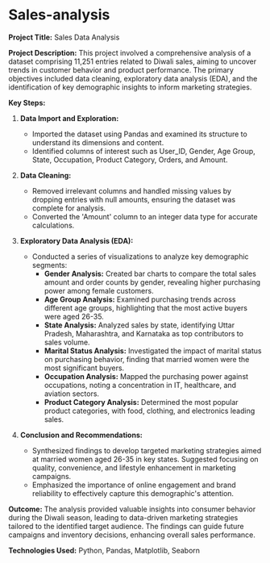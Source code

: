 # Sales-analysis
**Project Title:** Sales Data Analysis

**Project Description:**
This project involved a comprehensive analysis of a dataset comprising 11,251 entries related to Diwali sales, aiming to uncover trends in customer behavior and product performance. The primary objectives included data cleaning, exploratory data analysis (EDA), and the identification of key demographic insights to inform marketing strategies.

**Key Steps:**

1. **Data Import and Exploration:**
   - Imported the dataset using Pandas and examined its structure to understand its dimensions and content.
   - Identified columns of interest such as User_ID, Gender, Age Group, State, Occupation, Product Category, Orders, and Amount.

2. **Data Cleaning:**
   - Removed irrelevant columns and handled missing values by dropping entries with null amounts, ensuring the dataset was complete for analysis.
   - Converted the 'Amount' column to an integer data type for accurate calculations.

3. **Exploratory Data Analysis (EDA):**
   - Conducted a series of visualizations to analyze key demographic segments:
     - **Gender Analysis:** Created bar charts to compare the total sales amount and order counts by gender, revealing higher purchasing power among female customers.
     - **Age Group Analysis:** Examined purchasing trends across different age groups, highlighting that the most active buyers were aged 26-35.
     - **State Analysis:** Analyzed sales by state, identifying Uttar Pradesh, Maharashtra, and Karnataka as top contributors to sales volume.
     - **Marital Status Analysis:** Investigated the impact of marital status on purchasing behavior, finding that married women were the most significant buyers.
     - **Occupation Analysis:** Mapped the purchasing power against occupations, noting a concentration in IT, healthcare, and aviation sectors.
     - **Product Category Analysis:** Determined the most popular product categories, with food, clothing, and electronics leading sales.

4. **Conclusion and Recommendations:**
   - Synthesized findings to develop targeted marketing strategies aimed at married women aged 26-35 in key states. Suggested focusing on quality, convenience, and lifestyle enhancement in marketing campaigns.
   - Emphasized the importance of online engagement and brand reliability to effectively capture this demographic's attention.

**Outcome:**
The analysis provided valuable insights into consumer behavior during the Diwali season, leading to data-driven marketing strategies tailored to the identified target audience. The findings can guide future campaigns and inventory decisions, enhancing overall sales performance.

**Technologies Used:** Python, Pandas, Matplotlib, Seaborn

